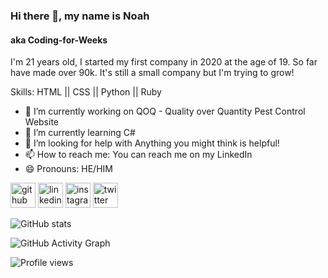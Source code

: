 ### Hi there 👋, my name is Noah
#### aka Coding-for-Weeks
I'm 21 years old, I started my first company in 2020 at the age of 19. So far have made over 90k. It's still a small company but I'm trying to grow!

Skills: HTML || CSS || Python || Ruby

- 🔭 I’m currently working on QOQ - Quality over Quantity Pest Control Website 
- 🌱 I’m currently learning C# 
- 🤔 I’m looking for help with Anything you might think is helpful! 
- 📫 How to reach me: You can reach me on my LinkedIn 
- 😄 Pronouns: HE/HIM 


[<img src='https://cdn.jsdelivr.net/npm/simple-icons@3.0.1/icons/github.svg' alt='github' height='40'>](https://github.com/Coding-for-Weeks)  [<img src='https://cdn.jsdelivr.net/npm/simple-icons@3.0.1/icons/linkedin.svg' alt='linkedin' height='40'>](https://www.linkedin.com/in/mr-weeks/)  [<img src='https://cdn.jsdelivr.net/npm/simple-icons@3.0.1/icons/instagram.svg' alt='instagram' height='40'>](https://www.instagram.com/weeks.noah.mr/)  [<img src='https://cdn.jsdelivr.net/npm/simple-icons@3.0.1/icons/twitter.svg' alt='twitter' height='40'>](https://twitter.com/Mr_Weeks_N)  

![GitHub stats](https://github-readme-stats.vercel.app/api?username=Coding-for-Weeks&show_icons=true)  

![GitHub Activity Graph](https://activity-graph.herokuapp.com/graph?username=Coding-for-Weeks)  

![Profile views](https://gpvc.arturio.dev/Coding-for-Weeks)  
